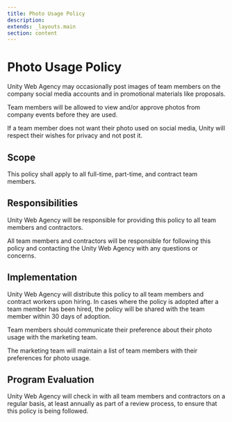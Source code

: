 ```yaml
---
title: Photo Usage Policy
description:
extends: _layouts.main
section: content
---
```


# Photo Usage Policy

Unity Web Agency may occasionally post images of team members on the company social media accounts and in promotional materials like proposals.

Team members will be allowed to view and/or approve photos from company events before they are used.

If a team member does not want their photo used on social media, Unity will respect their wishes for privacy and not post it.

## Scope

This policy shall apply to all full-time, part-time, and contract team members.

## Responsibilities

Unity Web Agency will be responsible for providing this policy to all team members and contractors.

All team members and contractors will be responsible for following this policy and contacting the Unity Web Agency with any questions or concerns.

## Implementation

Unity Web Agency will distribute this policy to all team members and contract workers upon hiring. In cases where the policy is adopted after a team member has been hired, the policy will be shared with the team member within 30 days of adoption.

Team members should communicate their preference about their photo usage with the marketing team.

The marketing team will maintain a list of team members with their preferences for photo usage.

## Program Evaluation

Unity Web Agency will check in with all team members and contractors on a regular basis, at least annually as part of a review process, to ensure that this policy is being followed.

